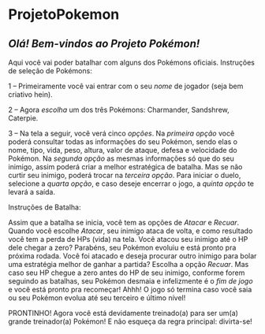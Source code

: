 # **ProjetoPokemon**

## ***Olá! Bem-vindos ao Projeto Pokémon!***
Aqui você vai poder batalhar com alguns dos Pokémons oficiais. 
Instruções de seleção de Pokémons:


1 – Primeiramente você vai entrar com o seu *nome* de jogador (seja bem criativo hein).

2 – Agora *escolha* um dos três Pokémons: Charmander, Sandshrew, Caterpie.

3 – Na tela a seguir, você verá cinco *opções*. Na *primeira opção* você poderá consultar todas as informações do seu Pokémon, sendo elas o nome, tipo, vida, peso, altura, valor de ataque, defesa e velocidade do Pokémon. Na *segunda opção* as mesmas informações só que do seu inimigo, assim poderá criar a melhor estratégica de batalha. Mas se não curtir seu inimigo, poderá trocar na *terceira opção*.  Para iniciar o duelo, selecione a *quarta opção*, e caso deseje encerrar o jogo, a *quinta opção* te levará a saída.


Instruções de Batalha:

Assim que a batalha se inicia, você tem as opções de *Atacar* e *Recuar*. 
Quando você escolhe *Atacar*, seu inimigo ataca de volta, e como resultado você tem a perda de HPs (vida) na tela. 
Você atacou seu inimigo até o HP dele chegar a zero? Parabéns, seu Pokémon evoluiu e está pronto pra próxima rodada. 
Você foi atacado e deseja procurar outro inimigo para bolar uma estratégia melhor de ganhar a partida? Escolha a opção *Recuar*.
Mas caso seu HP chegue a zero antes do HP de seu inimigo, conforme forem seguindo as batalhas, seu Pokémon desmaia e infelizmente é o *fim de jogo* e você está pronto pra recomeçar!
Ahhh! O jogo só termina caso você saia ou seu Pokémon evolua até seu terceiro e último nível!

PRONTINHO! Agora você está devidamente treinado(a) para ser um(a) grande treinador(a) Pokémon! 
E não esqueça da regra principal: divirta-se!
